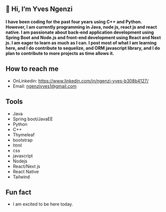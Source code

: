 ## 👋  Hi, I’m Yves Ngenzi

#### I have been coding for the past four years using C++ and Python. However, I am currently programming in Java, node js, react js and react native. I am passionate about back-end application development using Spring Boot and Node.js and front-end development using React and Next js. I am eager to learn as much as I can. I post most of what I am learning here, and I do contribute to sequelize, and ORM javascript library, and I do plan to contribute to more projects as time allows it. 

## How to reach me

- OnLinkedin:  https://www.linkedin.com/in/ngenzi-yves-b308b4127/
- Email: ngenziyves1@gmail.com

## Tools
- Java
- Spring boot/JavaEE
- Python
- C++
- Thymeleaf
- bootstrap
- html
- css
- javascript
- Nodejs
- React/Next js
- React Native
- Tailwind

## Fun fact  
- I am excited to be here today. 

<!---
Yxn16a/Yxn16a is a ✨ special ✨ repository because its `README.md` (this file) appears on your GitHub profile.
You can click the Preview link to take a look at your changes.
--->

